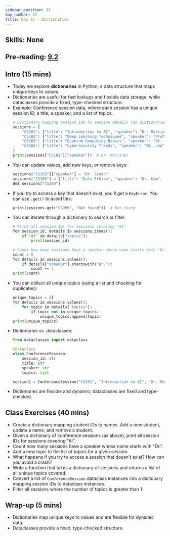 ```yaml
---
sidebar_position: 33
day_number: 33
title: Day 33 - Dictionaries
---
```


## Skills: None

## Pre-reading: [9.2]({{DCIC_DOMAIN}}/dictionaries.html)

## Intro (15 mins)
- Today we explore **dictionaries** in Python, a data structure that maps unique keys to values.
- Dictionaries are useful for fast lookups and flexible data storage, while dataclasses provide a fixed, type-checked structure.
- Example: Conference session data, where each session has a unique session ID, a title, a speaker, and a list of topics.
  ```python
  # Dictionary mapping session IDs to session details (as dictionaries)
  sessions = {
      "CS101": {"title": "Introduction to AI", "speaker": "Dr. Martinez", "topics": ["AI", "Machine Learning"]},
      "CS102": {"title": "Deep Learning Techniques", "speaker": "Prof. Nguyen", "topics": ["Neural Networks", "Deep Learning"]},
      "CS103": {"title": "Quantum Computing Basics", "speaker": "Dr. Patel", "topics": ["Quantum", "Computing"]},
      "CS104": {"title": "Cybersecurity Trends", "speaker": "Ms. Lee", "topics": ["Security", "Networking"]}
  }
  print(sessions["CS101"]["speaker"])  # Dr. Martinez
  ```
- You can update values, add new keys, or remove keys:
  ```python
  sessions["CS103"]["speaker"] = "Dr. Singh"
  sessions["CS105"] = {"title": "Data Ethics", "speaker": "Dr. Kim", "topics": ["Ethics", "Data"]}
  del sessions["CS104"]
  ```
- If you try to access a key that doesn't exist, you'll get a `KeyError`. You can use `.get()` to avoid this:
  ```python
  print(sessions.get("CS999", "Not found"))  # Not found
  ```
- You can iterate through a dictionary to search or filter:
  ```python
  # Print all session IDs for sessions covering "AI"
  for session_id, details in sessions.items():
      if "AI" in details["topics"]:
          print(session_id)

  # Count how many sessions have a speaker whose name starts with "Dr."
  count = 0
  for details in sessions.values():
      if details["speaker"].startswith("Dr."):
          count += 1
  print(count)
  ```
- You can collect all unique topics (using a list and checking for duplicates):
  ```python
  unique_topics = []
  for details in sessions.values():
      for topic in details["topics"]:
          if topic not in unique_topics:
              unique_topics.append(topic)
  print(unique_topics)
  ```
- Dictionaries vs. dataclasses:
  ```python
  from dataclasses import dataclass

  @dataclass
  class ConferenceSession:
      session_id: str
      title: str
      speaker: str
      topics: list

  session1 = ConferenceSession("CS101", "Introduction to AI", "Dr. Martinez", ["AI", "Machine Learning"])
  ```
- Dictionaries are flexible and dynamic; dataclasses are fixed and type-checked.

## Class Exercises (40 mins)
- Create a dictionary mapping student IDs to names. Add a new student, update a name, and remove a student.
- Given a dictionary of conference sessions (as above), print all session IDs for sessions covering "AI".
- Count how many sessions have a speaker whose name starts with "Dr.".
- Add a new topic to the list of topics for a given session.
- What happens if you try to access a session that doesn't exist? How can you avoid a crash?
- Write a function that takes a dictionary of sessions and returns a list of all unique topics covered.
- Convert a list of `ConferenceSession` dataclass instances into a dictionary mapping session IDs to dataclass instances.
- Filter all sessions where the number of topics is greater than 1.

## Wrap-up (5 mins)
- Dictionaries map unique keys to values and are flexible for dynamic data.
- Dataclasses provide a fixed, type-checked structure.
